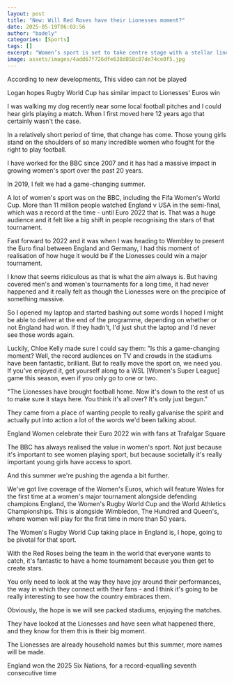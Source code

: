 ```yaml
---
layout: post
title: "New: Will Red Roses have their Lionesses moment?"
date: 2025-05-19T06:03:56
author: "badely"
categories: [Sports]
tags: []
excerpt: "Women’s sport is set to take centre stage with a stellar line-up of major sporting events this summer."
image: assets/images/4add67f726dfe638d858c87de74ce0f5.jpg
---
```


According to new developments, This video can not be played

Logan hopes Rugby World Cup has similar impact to Lionesses' Euros win

I was walking my dog recently near some local football pitches and I could hear girls playing a match. When I first moved here 12 years ago that certainly wasn't the case.

In a relatively short period of time, that change has come. Those young girls stand on the shoulders of so many incredible women who fought for the right to play football.

I have worked for the BBC since 2007 and it has had a massive impact in growing women's sport over the past 20 years.

In 2019, I felt we had a game-changing summer.

A lot of women's sport was on the BBC, including the Fifa Women's World Cup. More than 11 million people watched England v USA in the semi-final, which was a record at the time - until Euro 2022 that is. That was a huge audience and it felt like a big shift in people recognising the stars of that tournament.

Fast forward to 2022 and it was when I was heading to Wembley to present the Euro final between England and Germany, I had this moment of realisation of how huge it would be if the Lionesses could win a major tournament.

I know that seems ridiculous as that is what the aim always is. But having covered men's and women's tournaments for a long time, it had never happened and it really felt as though the Lionesses were on the precipice of something massive.

So I opened my laptop and started bashing out some words I hoped I might be able to deliver at the end of the programme, depending on whether or not England had won. If they hadn't, I'd just shut the laptop and I'd never see those words again.

Luckily, Chloe Kelly made sure I could say them: "Is this a game-changing moment? Well, the record audiences on TV and crowds in the stadiums have been fantastic, brilliant. But to really move the sport on, we need you. If you've enjoyed it, get yourself along to a WSL [Women's Super League] game this season, even if you only go to one or two.

"The Lionesses have brought football home. Now it's down to the rest of us to make sure it stays here. You think it's all over? It's only just begun."

They came from a place of wanting people to really galvanise the spirit and actually put into action a lot of the words we'd been talking about.

England Women celebrate their Euro 2022 win with fans at Trafalgar Square

The BBC has always realised the value in women's sport. Not just because it's important to see women playing sport, but because societally it's really important young girls have access to sport.

And this summer we're pushing the agenda a bit further.

We've got live coverage of the Women's Euros, which will feature Wales for the first time at a women's major tournament alongside defending champions England, the Women's Rugby World Cup and the World Athletics Championships. This is alongside Wimbledon, The Hundred and Queen's, where women will play for the first time in more than 50 years.

The Women's Rugby World Cup taking place in England is, I hope, going to be pivotal for that sport.

With the Red Roses being the team in the world that everyone wants to catch, it's fantastic to have a home tournament because you then get to create stars.

You only need to look at the way they have joy around their performances, the way in which they connect with their fans - and I think it's going to be really interesting to see how the country embraces them.

Obviously, the hope is we will see packed stadiums, enjoying the matches.

They have looked at the Lionesses and have seen what happened there, and they know for them this is their big moment.  

The Lionesses are already household names but this summer, more names will be made.

England won the 2025 Six Nations, for a record-equalling seventh consecutive time

